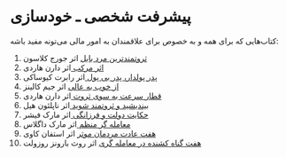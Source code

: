 # پیشرفت شخصی ـ خودسازی


کتاب‌هایی که برای همه و به خصوص برای علاقمندان به امور مالی می‌تونه مفید باشه:

1. [ثروتمندترین مرد بابل](https://panteashop.ir/ثروتمندترین-مرد-بابل-2/) اثر جورج کلاسون
2. [ اثر مرکب ](https://panteashop.ir/اثر-مرکب-دارن-هاردی-pdf/) اثر دارن هاردی
3. [ پدر پولدار، پدر بی پول ](https://www.sarzamindownload.com/16950/-%DA%A9%D8%AA%D8%A7%D8%A8-%D8%B5%D9%88%D8%AA%DB%8C-%D9%BE%D8%AF%D8%B1-%D9%BE%D9%88%D9%84%D8%AF%D8%A7%D8%B1-%D9%BE%D8%AF%D8%B1-%D8%A8%DB%8C-%D9%BE%D9%88%D9%84) اثر رابرت کیوساکی
4. [از خوب به عالی]() اثر جیم کالینز
5. [ قطار سرعت به سوی ثروت ](https://panteashop.ir/قطار-سرعت-به-سوی-ثروت/) اثر دارن هاردی
6. [ بیندیشید و ثروتمند شوید ](https://www.sarzamindownload.com/19991/-%DA%A9%D8%AA%D8%A7%D8%A8-%D8%B5%D9%88%D8%AA%DB%8C-%D8%A8%DB%8C%D9%86%D8%AF%DB%8C%D8%B4%DB%8C%D8%AF-%D9%88-%D8%AB%D8%B1%D9%88%D8%AA%D9%85%D9%86%D8%AF-%D8%B4%D9%88%DB%8C%D8%AF) اثر ناپلئون هیل
7. [ حکایت دولت و فرزانگی ](https://panteashop.ir/کتاب-صوتی-حکایت-دولت-و-فرزانگی/) اثر مارک فیشر
8. [ معامله گر منظم ](https://www.sena.ir/news/50511/کتاب-معامله-گر-منظم-حاصل-دو-دهه-تجریبات-یک-سرمایه-گذار-موفق) اثر مارک داگلاس
9. [هفت عادت مردمان موثر](https://panteashop.ir/هفت-عادت-مردمان-موثر-2/) اثر استفان کاوی
10. [هفت گناه کشنده در معامله گری](https://farachart.com/5355) اثر روث بارونز روزولت






